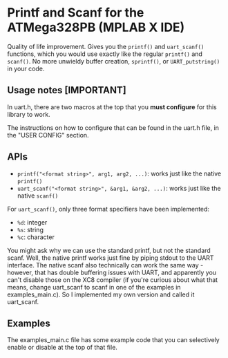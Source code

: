 # Printf and Scanf for the ATMega328PB (MPLAB X IDE) 

Quality of life improvement. Gives you the ```printf()``` and ```uart_scanf()``` functions, which you would use exactly like the regular ```printf()``` and ```scanf()```. No more unwieldy buffer creation, ```sprintf()```, or ```UART_putstring()``` in your code.

## Usage notes [IMPORTANT]

In uart.h, there are two macros at the top that you **must configure** for this library to work.

The instructions on how to configure that can be found in the uart.h file, in the "USER CONFIG" section.

## APIs

- ```printf("<format string>", arg1, arg2, ...)```: works just like the native ```printf()```
- ```uart_scanf("<format string>", &arg1, &arg2, ...)```: works just like the native ```scanf()```

For ```uart_scanf()```, only three format specifiers have been implemented:
- ```%d```: integer
- ```%s```: string
- ```%c```: character

You might ask why we can use the standard printf, but not the standard scanf. Well, the native printf works just fine by piping stdout to the UART interface. The native scanf also technically can work the same way - however, that has double buffering issues with UART, and apparently you can't disable those on the XC8 compiler (if you're curious about what that means, change uart_scanf to scanf in one of the examples in examples_main.c). So I implemented my own version and called it uart_scanf.

## Examples

The examples_main.c file has some example code that you can selectively enable or disable at the top of that file.
